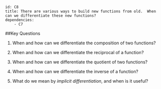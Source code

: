 ````
id: C8
title: There are various ways to build new functions from old.  When can we differentiate these new functions?
dependencies: 
    - C7
````
##Key Questions

1. When and how can we differentiate the composition of two functions?

1. When and how can we differentiate the reciprocal of a function?

1. When and how can we differentiate the quotient of two functions?

1. When and how can we differentiate the inverse of a function?

1. What do we mean by _implicit differentiation_, and when is it useful?
    
